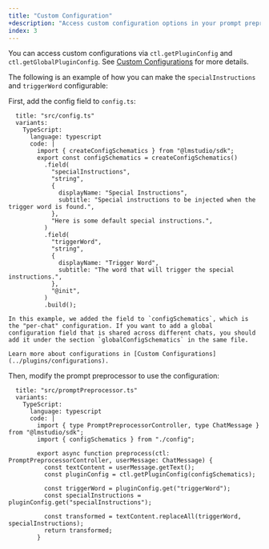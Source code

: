 ```yaml
---
title: "Custom Configuration"
+description: "Access custom configuration options in your prompt preprocessor"
index: 3
---
```


You can access custom configurations via `ctl.getPluginConfig` and `ctl.getGlobalPluginConfig`. See [Custom Configurations](./configurations) for more details.

The following is an example of how you can make the `specialInstructions` and `triggerWord` configurable:

First, add the config field to `config.ts`:

```lms_code_snippet
  title: "src/config.ts"
  variants:
    TypeScript:
      language: typescript
      code: |
        import { createConfigSchematics } from "@lmstudio/sdk";
        export const configSchematics = createConfigSchematics()
          .field(
            "specialInstructions",
            "string",
            {
              displayName: "Special Instructions",
              subtitle: "Special instructions to be injected when the trigger word is found.",
            },
            "Here is some default special instructions.",
          )
          .field(
            "triggerWord",
            "string",
            {
              displayName: "Trigger Word",
              subtitle: "The word that will trigger the special instructions.",
            },
            "@init",
          )
          .build();
```

```lms_info
In this example, we added the field to `configSchematics`, which is the "per-chat" configuration. If you want to add a global configuration field that is shared across different chats, you should add it under the section `globalConfigSchematics` in the same file.

Learn more about configurations in [Custom Configurations](../plugins/configurations).
```

Then, modify the prompt preprocessor to use the configuration:

```lms_code_snippet
  title: "src/promptPreprocessor.ts"
  variants:
    TypeScript:
      language: typescript
      code: |
        import { type PromptPreprocessorController, type ChatMessage } from "@lmstudio/sdk";
        import { configSchematics } from "./config";

        export async function preprocess(ctl: PromptPreprocessorController, userMessage: ChatMessage) {
          const textContent = userMessage.getText();
          const pluginConfig = ctl.getPluginConfig(configSchematics);

          const triggerWord = pluginConfig.get("triggerWord");
          const specialInstructions = pluginConfig.get("specialInstructions");

          const transformed = textContent.replaceAll(triggerWord, specialInstructions);
          return transformed;
        }
```
